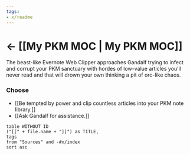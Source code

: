 ```yaml
---
tags:
- x/readme 
---
```


# <- [[My PKM MOC | My PKM MOC]]
The beast-like Evernote Web Clipper approaches Gandalf trying to infect and corrupt your PKM sanctuary with hordes of low-value articles you'll never read and that will drown your own thinking a pit of orc-like chaos.

### Choose
- [[Be tempted by power and clip countless articles into your PKM note library.]]
- [[Ask Gandalf for assistance.]]

```dataview
table WITHOUT ID
("[[" + file.name + "]]") as TITLE,
tags
from "Sources" and -#x/index 
sort asc
```